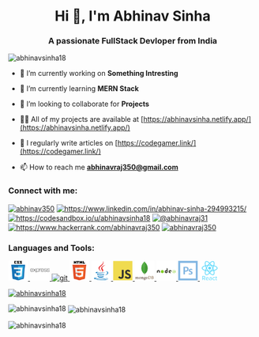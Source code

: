 <h1 align="center">Hi 👋, I'm Abhinav Sinha</h1>
<h3 align="center">A passionate FullStack Devloper from India</h3>

<p align="left"> <img src="https://komarev.com/ghpvc/?username=abhinavsinha18&label=Profile%20views&color=0e75b6&style=flat" alt="abhinavsinha18" /> </p>


- 🔭 I’m currently working on **Something Intresting**

- 🌱 I’m currently learning **MERN Stack**

- 👯 I’m looking to collaborate for **Projects**

- 👨‍💻 All of my projects are available at [https://abhinavsinha.netlify.app/](https://abhinavsinha.netlify.app/)

- 📝 I regularly write articles on [https://codegamer.link/](https://codegamer.link/)

- 📫 How to reach me **abhinavraj350@gmail.com**

<h3 align="left">Connect with me:</h3>
<p align="left">
<a href="https://twitter.com/abhinav350" target="blank"><img align="center" src="https://raw.githubusercontent.com/rahuldkjain/github-profile-readme-generator/master/src/images/icons/Social/twitter.svg" alt="abhinav350" height="30" width="40" /></a>
<a href="https://linkedin.com/in/https://www.linkedin.com/in/abhinav-sinha-294993215/" target="blank"><img align="center" src="https://raw.githubusercontent.com/rahuldkjain/github-profile-readme-generator/master/src/images/icons/Social/linked-in-alt.svg" alt="https://www.linkedin.com/in/abhinav-sinha-294993215/" height="30" width="40" /></a>
<a href="https://codesandbox.com/https://codesandbox.io/u/abhinavsinha18" target="blank"><img align="center" src="https://raw.githubusercontent.com/rahuldkjain/github-profile-readme-generator/master/src/images/icons/Social/codesandbox.svg" alt="https://codesandbox.io/u/abhinavsinha18" height="30" width="40" /></a>
<a href="https://instagram.com/@abhinavraj31" target="blank"><img align="center" src="https://raw.githubusercontent.com/rahuldkjain/github-profile-readme-generator/master/src/images/icons/Social/instagram.svg" alt="@abhinavraj31" height="30" width="40" /></a>
<a href="https://www.hackerrank.com/https://www.hackerrank.com/abhinavraj350" target="blank"><img align="center" src="https://raw.githubusercontent.com/rahuldkjain/github-profile-readme-generator/master/src/images/icons/Social/hackerrank.svg" alt="https://www.hackerrank.com/abhinavraj350" height="30" width="40" /></a>
<a href="https://www.leetcode.com/abhinavraj350" target="blank"><img align="center" src="https://raw.githubusercontent.com/rahuldkjain/github-profile-readme-generator/master/src/images/icons/Social/leet-code.svg" alt="abhinavraj350" height="30" width="40" /></a>
</p>

<h3 align="left">Languages and Tools:</h3>
<p align="left"> <a href="https://www.w3schools.com/css/" target="_blank" rel="noreferrer"> <img src="https://raw.githubusercontent.com/devicons/devicon/master/icons/css3/css3-original-wordmark.svg" alt="css3" width="40" height="40"/> </a> <a href="https://expressjs.com" target="_blank" rel="noreferrer"> <img src="https://raw.githubusercontent.com/devicons/devicon/master/icons/express/express-original-wordmark.svg" alt="express" width="40" height="40"/> </a> <a href="https://git-scm.com/" target="_blank" rel="noreferrer"> <img src="https://www.vectorlogo.zone/logos/git-scm/git-scm-icon.svg" alt="git" width="40" height="40"/> </a> <a href="https://www.w3.org/html/" target="_blank" rel="noreferrer"> <img src="https://raw.githubusercontent.com/devicons/devicon/master/icons/html5/html5-original-wordmark.svg" alt="html5" width="40" height="40"/> </a> <a href="https://www.java.com" target="_blank" rel="noreferrer"> <img src="https://raw.githubusercontent.com/devicons/devicon/master/icons/java/java-original.svg" alt="java" width="40" height="40"/> </a> <a href="https://developer.mozilla.org/en-US/docs/Web/JavaScript" target="_blank" rel="noreferrer"> <img src="https://raw.githubusercontent.com/devicons/devicon/master/icons/javascript/javascript-original.svg" alt="javascript" width="40" height="40"/> </a> <a href="https://www.mongodb.com/" target="_blank" rel="noreferrer"> <img src="https://raw.githubusercontent.com/devicons/devicon/master/icons/mongodb/mongodb-original-wordmark.svg" alt="mongodb" width="40" height="40"/> </a> <a href="https://nodejs.org" target="_blank" rel="noreferrer"> <img src="https://raw.githubusercontent.com/devicons/devicon/master/icons/nodejs/nodejs-original-wordmark.svg" alt="nodejs" width="40" height="40"/> </a> <a href="https://www.photoshop.com/en" target="_blank" rel="noreferrer"> <img src="https://raw.githubusercontent.com/devicons/devicon/master/icons/photoshop/photoshop-line.svg" alt="photoshop" width="40" height="40"/> </a> <a href="https://reactjs.org/" target="_blank" rel="noreferrer"> <img src="https://raw.githubusercontent.com/devicons/devicon/master/icons/react/react-original-wordmark.svg" alt="react" width="40" height="40"/> </a> </p>


<p align="left"> <a href="https://github.com/ryo-ma/github-profile-trophy"><img src="https://github-profile-trophy.vercel.app/?username=abhinavsinha18" alt="abhinavsinha18" /></a> </p>

<p><img align="left" src="https://github-readme-stats.vercel.app/api/top-langs?username=abhinavsinha18&show_icons=true&locale=en&layout=compact" alt="abhinavsinha18" /></p>

<p>&nbsp;<img align="center" src="https://github-readme-stats.vercel.app/api?username=abhinavsinha18&show_icons=true&locale=en" alt="abhinavsinha18" /></p>

<p><img align="center" src="https://github-readme-streak-stats.herokuapp.com/?user=abhinavsinha18&" alt="abhinavsinha18" /></p>

